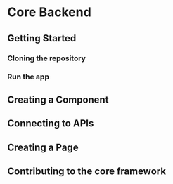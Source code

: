 # Core Backend

## Getting Started

### Cloning the repository
### Run the app

## Creating a Component

## Connecting to APIs

## Creating a Page

## Contributing to the core framework
